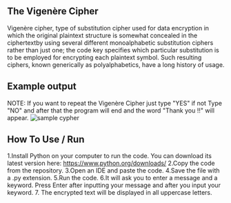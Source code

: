 ## The Vigenère Cipher

Vigenère cipher, type of substitution cipher used for data encryption in which the original plaintext structure is somewhat concealed in the ciphertextby using several different monoalphabetic substitution ciphers rather than just one; the code key specifies which particular substitution is to be employed for encrypting each plaintext symbol. Such resulting ciphers, known generically as polyalphabetics, have a long history of usage.

## Example output
NOTE: If you want to repeat the Vigenère Cipher just type "YES" if not Type "NO" and after that the program will end and the word "Thank you !!" will appear.
![sample cypher](https://user-images.githubusercontent.com/129743375/233615424-f51bcfc5-9efc-4738-8039-ce6dfa7dc632.JPG)

## How To Use / Run
1.Install Python on your computer to run the code. You can download its latest version here: https://www.python.org/downloads/ 2.Copy the code from the repository. 3.Open an IDE and paste the code. 4.Save the file with a .py extension. 5.Run the code. 6.It will ask you to enter a message and a keyword. Press Enter after inputting your message and after you input your keyword. 7. The encrypted text will be displayed in all uppercase letters.

